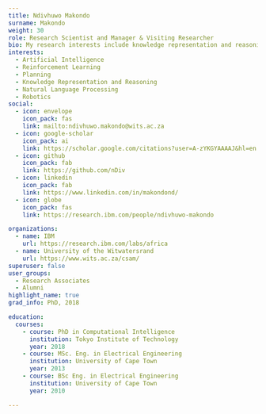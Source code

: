 ```yaml
---
title: Ndivhuwo Makondo
surname: Makondo
weight: 30
role: Research Scientist and Manager & Visiting Researcher
bio: My research interests include knowledge representation and reasoning, machine learning, robotics, and natural language processing.
interests:
  - Artificial Intelligence
  - Reinforcement Learning
  - Planning
  - Knowledge Representation and Reasoning
  - Natural Language Processing
  - Robotics
social:
  - icon: envelope
    icon_pack: fas
    link: mailto:ndivhuwo.makondo@wits.ac.za
  - icon: google-scholar
    icon_pack: ai
    link: https://scholar.google.com/citations?user=A-zYKGYAAAAJ&hl=en
  - icon: github
    icon_pack: fab
    link: https://github.com/nDiv
  - icon: linkedin
    icon_pack: fab
    link: https://www.linkedin.com/in/makondond/
  - icon: globe
    icon_pack: fas
    link: https://research.ibm.com/people/ndivhuwo-makondo

organizations:
  - name: IBM
    url: https://research.ibm.com/labs/africa
  - name: University of the Witwatersrand
    url: https://www.wits.ac.za/csam/
superuser: false
user_groups:
  - Research Associates
  - Alumni
highlight_name: true
grad_info: PhD, 2018

education:
  courses:
    - course: PhD in Computational Intelligence
      institution: Tokyo Institute of Technology
      year: 2018
    - course: MSc. Eng. in Electrical Engineering
      institution: University of Cape Town
      year: 2013
    - course: BSc Eng. in Electrical Engineering
      institution: University of Cape Town
      year: 2010

---
```

